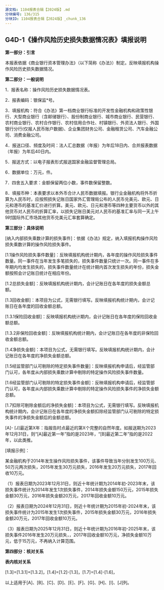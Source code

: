 ```yaml
---
源文档: 1104报表合辑【2024版】.md
分块编号: 136/315
分块ID: 1104报表合辑【2024版】_chunk_136
---
```


## G4D-1《操作风险历史损失数据情况表》填报说明

**第一部分：引言**

本报表依据《商业银行资本管理办法》（以下简称《办法》）制定。反映填报机构操作风险历史损失数据情况。

**第二部分：一般说明**

1．报表名称：操作风险历史损失数据情况表。

2．报表编码：银保监\*号。

3．填报机构：符合《办法》第一档商业银行标准的开发性金融机构和政策性银行、大型商业银行（含邮储银行）、股份制商业银行、城市商业银行、民营银行、农村商业银行、农村合作银行、农村信用合作社、村镇银行、外资法人银行、外国银行分行(仅报人民币账户数据)、企业集团财务公司、金融租赁公司、汽车金融公司、消费金融公司。

4．报送口径、频度及时间：法人汇总数据（年报）为年后18日内、合并报表数据（年报）为年后40日内。

5．报送方式：以电子报表形式报送国家金融监督管理总局。

6．数据单位：万元，件。

7．四舍五入要求：金额保留两位小数，事件数保留整数。

8．填报币种：本表要求以本外币合计人民币数据填报。银行业金融机构将外币折算为人民币时，应按照损失记账日国家外汇管理局公布的人民币兑美元、欧元、日元和港币的基准汇价进行折算。美元、欧元、日元和港币等四种主要货币以外的其他货币对人民币的折算汇率，以损失记账日美元对人民币的基准汇率与同一天上午9时国际外汇市场其他货币兑美元汇率套算确定。

**第三部分：具体说明**

[纳入内部损失乘数计算的损失事件]：依据《办法》规定，纳入填报机构操作风险损失乘数计算的操作风险损失事件。

[1.1操作风险损失事件数量]：反映填报机构统计期内，各年度的操作风险损失事件数量。同一事件在当年发生多笔损失的，损失事件数量只统计一次。同一事件在多年期内均发生损失的，损失事件数量统计在统计期内首次发生损失的年份，损失金额按照会计记账日统计在相应年份。

[1.2总损失金额]：反映填报机构统计期内，会计记账日在各年度的损失金额总额。

[1.3回收金额]：本项目为公式，无需银行填写。反映填报机构统计期内，会计记账日在各年度的回收金额总额。

[1.3.1保险回收金额]：反映填报机构统计期内，会计记账日在各年度的保险回收金额总额。

[1.3.2非保险回收金额]：反映填报机构统计期内，会计记账日在各年度的非保险回收金额总额。

[1.4净损失金额]：本项目为公式，无需银行填写。反映填报机构统计期内，会计记账日在各年度的净损失金额总额。

[1.5经监管部门认可剔除的特定损失事件数量]：反映填报机构申请后，经监管部门认可，各年度从内部损失乘数计算中剔除的特定操作风险损失事件数量。

[1.6经监管部门认可剔除的特定损失事件金额]：反映填报机构申请后，经监管部门认可，各年度从内部损失乘数计算中剔除的特定操作风险损失事件的净损失金额总额。

[1.7扣除可剔除金额后的净损失金额]：本项目为公式，无需银行填写。反映填报机构统计期内，会计记账日在各年度的净损失金额扣除经监管部门认可剔除的特定损失事件的净损失金额后的金额总额。

[A]- [J]最近第X年：指报告时点最近的第X个完整的自然年度。如报送期为2023年12月31日，则“[A]最近第一年”指的是2023年，“[B]最近第二年”指的是2022年，以此类推。

[填报示例]：

某金融机构于2014年发生操作风险损失事件，该事件导致当年分别发生100万元、50万元两次损失，2015年发生30万元损失，2016年发生20万元损失，2017年回收10万元。

（1）报表日期为2023年12月31日，则近十年统计期为2014年初-2023年末，该损失事件统计为2014年发生1次损失事件，2014年损失金额150万元，2015年损失金额30万元，2016年损失金额20万元，2017年回收金额10万元。

（2）报表日期为2024年12月31日，则近十年统计期为2015年初-2024年末，该损失事件统计为2015年发生1次损失事件，2015年损失金额30万元，2016年损失金额20万元，2017年回收金额10万元。

（3）报表日期为2025年12月31日，则近十年统计期为2016年初-2025年末，该损失事件2016年发生20万元损失，，2017年回收金额10万元，净损失金额10万元，低于15万元，不再纳入计算范围。

**第四部分：核对关系**

**表内核对关系**

[1.3]=[1.3.1]+[1.3.2]，[1.4]=[1.2]-[1.3]，[1.7]=[1.4]-[1.6]，

以上适用于[A]、[B]、[C]、[D]、[E]、[F]、[G]、[H]、[I]、[J]列。

